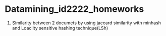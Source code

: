 # Datamining_id2222_homeworks

1. Similarity between 2 documets
   by using jaccard similarity with minhash and Loaclity sensitive hashing technique(LSh)
   
